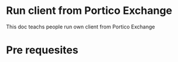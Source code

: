 # Run client from Portico Exchange

This doc teachs people run own client from Portico Exchange

# Pre requesites 
